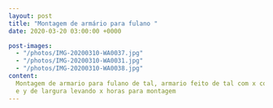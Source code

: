 ```yaml
---
layout: post
title: "Montagem de armário para fulano "
date: 2020-03-20 03:00:00 +0000

post-images:
  - "/photos/IMG-20200310-WA0037.jpg"
  - "/photos/IMG-20200310-WA0031.jpg"
  - "/photos/IMG-20200310-WA0038.jpg"
content:
  Montagem de armario para fulano de tal, armario feito de tal com x comprimento
  e y de largura levando x horas para montagem
---
```

